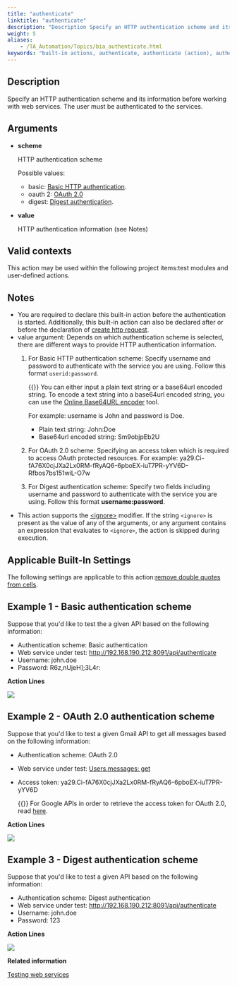 ```yaml
--- 
title: "authenticate"
linktitle: "authenticate"
description: "Description Specify an HTTP authentication scheme and its information before working with web services. The user must be authenticated to the services. Arguments scheme HTTP authentication scheme ..."
weight: 5
aliases: 
    - /TA_Automation/Topics/bia_authenticate.html
keywords: "built-in actions, authenticate, authenticate (action), authenticate web service, web service authentication, authenticaion for web service"
---
```


## Description

Specify an HTTP authentication scheme and its information before working with web services. The user must be authenticated to the services.

## Arguments

-   **scheme**

    HTTP authentication scheme

    Possible values:

    -   basic: [Basic HTTP authentication](https://tools.ietf.org/html/rfc7617).
    -   oauth 2: [OAuth 2.0](https://oauth.net/2/)
    -   digest: [Digest authentication](https://tools.ietf.org/html/rfc2617#section-3).
-   **value**

    HTTP authentication information \(see Notes\)


## Valid contexts

This action may be used within the following project items:test modules and user-defined actions.

## Notes

-   You are required to declare this built-in action before the authentication is started. Additionally, this built-in action can also be declared after or before the declaration of [create http request](/automation-guide/action-based-testing-language/built-in-actions/system-actions/web-services/create-http-request).
-   value argument: Depends on which authentication scheme is selected, there are different ways to provide HTTP authentication information.
    1.  For Basic HTTP authentication scheme: Specify username and password to authenticate with the service you are using. Follow this format `userid:password`.

        {{<tip>}} You can either input a plain text string or a base64url encoded string. To encode a text string into a base64url encoded string, you can use the [Online Base64URL encoder](http://kjur.github.io/jsjws/tool_b64uenc.html) tool.

        For example: username is John and password is Doe.

        -   Plain text string: John:Doe
        -   Base64url encoded string: Sm9objpEb2U
    2.  For OAuth 2.0 scheme: Specifying an access token which is required to access OAuth protected resources. For example: ya29.Ci-fA76X0cjJXa2Lx0RM-fRyAQ6-6pboEX-iuT7PR-yYV6D-Rfbos7bs151wiL-O7w
    3.  For Digest authentication scheme: Specify two fields including username and password to authenticate with the service you are using. Follow this format **username:password**.
-   This action supports the [<ignore\>](/automation-guide/action-based-testing-language/the-test-language/ignoring-actions) modifier. If the string `<ignore>` is present as the value of any of the arguments, or any argument contains an expression that evaluates to `<ignore>`, the action is skipped during execution.

## Applicable Built-In Settings

The following settings are applicable to this action:[remove double quotes from cells](/automation-guide/action-based-testing-language/built-in-settings/value-settings/remove-double-quotes-from-cells).

## Example 1 - Basic authentication scheme

Suppose that you'd like to test the a given API based on the following information:

-   Authentication scheme: Basic authentication
-   Web service under test: http://192.168.190.212:8091/api/authenticate
-   Username: john.doe
-   Password: R6z,nUjeH\];3L4r:

**Action Lines**

![](/images/TA_Automation/Images/bia_authenticate_pgm_2.png)

## Example 2 - OAuth 2.0 authentication scheme

Suppose that you'd like to test a given Gmail API to get all messages based on the following information:

-   Authentication scheme: OAuth 2.0
-   Web service under test: [Users.messages: get](https://developers.google.com/gmail/api/v1/reference/users/messages/get)
-   Access token: ya29.Ci-fA76X0cjJXa2Lx0RM-fRyAQ6-6pboEX-iuT7PR-yYV6D

    {{<tip>}} For Google APIs in order to retrieve the access token for OAuth 2.0, read [here](https://developers.google.com/oauthplayground/).


**Action Lines**

![](/images/TA_Automation/Images/bia_authenticate_pgm.png)

## Example 3 - Digest authentication scheme

Suppose that you'd like to test a given API based on the following information:

-   Authentication scheme: Digest authentication
-   Web service under test: http://192.168.190.212:8091/api/authenticate
-   Username: john.doe
-   Password: 123

**Action Lines**

![](/images/TA_Automation/Images/bia_authenticate_digest_auth_pgm.png)




**Related information**  


[Testing web services](/automation-guide/application-testing/testing-web-and-ria-applications/testing-web-services/)

